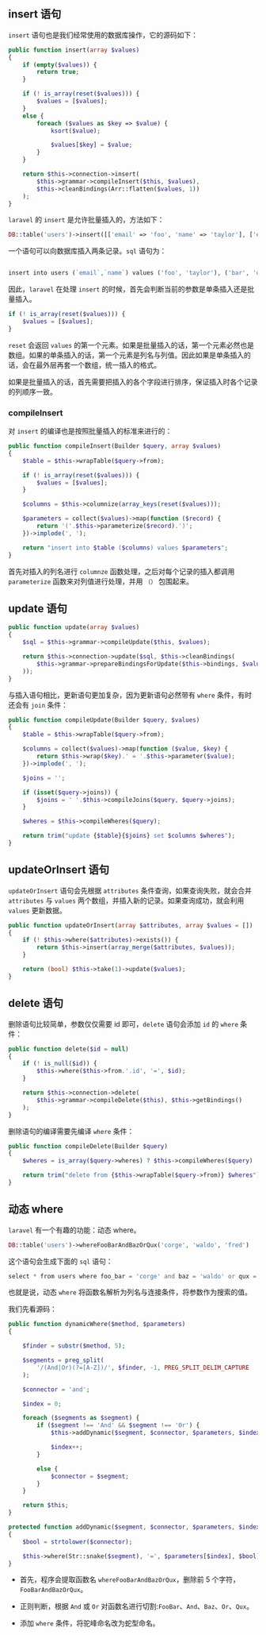 ## insert 语句

`insert` 语句也是我们经常使用的数据库操作，它的源码如下：

```php
public function insert(array $values)
{
    if (empty($values)) {
        return true;
    }

    if (! is_array(reset($values))) {
        $values = [$values];
    }
    else {
        foreach ($values as $key => $value) {
            ksort($value);

            $values[$key] = $value;
        }
    }

    return $this->connection->insert(
        $this->grammar->compileInsert($this, $values),
        $this->cleanBindings(Arr::flatten($values, 1))
    );
}
```
`laravel` 的 `insert` 是允许批量插入的，方法如下：

```php
DB::table('users')->insert([['email' => 'foo', 'name' => 'taylor'], ['email' => 'bar', 'name' => 'dayle']]);
```
一个语句可以向数据库插入两条记录。`sql` 语句为：

```php

insert into users (`email`,`name`) values ('foo', 'taylor'), ('bar', 'dayle');
```

因此，`laravel` 在处理 `insert` 的时候，首先会判断当前的参数是单条插入还是批量插入。

```php
if (! is_array(reset($values))) {
    $values = [$values];
}
```
`reset` 会返回 `values` 的第一个元素。如果是批量插入的话，第一个元素必然也是数组。如果的单条插入的话，第一个元素是列名与列值。因此如果是单条插入的话，会在最外层再套一个数组，统一插入的格式。

如果是批量插入的话，首先需要把插入的各个字段进行排序，保证插入时各个记录的列顺序一致。


### compileInsert

对 `insert` 的编译也是按照批量插入的标准来进行的：

```php
public function compileInsert(Builder $query, array $values)
{
    $table = $this->wrapTable($query->from);

    if (! is_array(reset($values))) {
        $values = [$values];
    }

    $columns = $this->columnize(array_keys(reset($values)));

    $parameters = collect($values)->map(function ($record) {
        return '('.$this->parameterize($record).')';
    })->implode(', ');

    return "insert into $table ($columns) values $parameters";
}
```

首先对插入的列名进行 `columnze` 函数处理，之后对每个记录的插入都调用 `parameterize` 函数来对列值进行处理，并用 `（）` 包围起来。

## update 语句

```php
public function update(array $values)
{
    $sql = $this->grammar->compileUpdate($this, $values);

    return $this->connection->update($sql, $this->cleanBindings(
        $this->grammar->prepareBindingsForUpdate($this->bindings, $values)
    ));
}

```
与插入语句相比，更新语句更加复杂，因为更新语句必然带有 `where` 条件，有时还会有 `join` 条件：

```php
public function compileUpdate(Builder $query, $values)
{
    $table = $this->wrapTable($query->from);

    $columns = collect($values)->map(function ($value, $key) {
        return $this->wrap($key).' = '.$this->parameter($value);
    })->implode(', ');

    $joins = '';

    if (isset($query->joins)) {
        $joins = ' '.$this->compileJoins($query, $query->joins);
    }

    $wheres = $this->compileWheres($query);

    return trim("update {$table}{$joins} set $columns $wheres");
}

```

## updateOrInsert 语句

`updateOrInsert` 语句会先根据 `attributes` 条件查询，如果查询失败，就会合并 `attributes` 与 `values` 两个数组，并插入新的记录。如果查询成功，就会利用 `values` 更新数据。

```php
public function updateOrInsert(array $attributes, array $values = [])
{
    if (! $this->where($attributes)->exists()) {
        return $this->insert(array_merge($attributes, $values));
    }

    return (bool) $this->take(1)->update($values);
}
```

## delete 语句

删除语句比较简单，参数仅仅需要 id 即可，`delete` 语句会添加 `id` 的 `where` 条件：

```php
public function delete($id = null)
{
    if (! is_null($id)) {
        $this->where($this->from.'.id', '=', $id);
    }

    return $this->connection->delete(
        $this->grammar->compileDelete($this), $this->getBindings()
    );
}

```
删除语句的编译需要先编译 `where` 条件：

```php
public function compileDelete(Builder $query)
{
    $wheres = is_array($query->wheres) ? $this->compileWheres($query) : '';

    return trim("delete from {$this->wrapTable($query->from)} $wheres");
}
```

## 动态 where

`laravel` 有一个有趣的功能：动态 where。

```php
DB::table('users')->whereFooBarAndBazOrQux('corge', 'waldo', 'fred')
```
这个语句会生成下面的 `sql` 语句：

```php
select * from users where foo_bar = 'corge' and baz = 'waldo' or qux = 'fred';
```
也就是说，动态 `where` 将函数名解析为列名与连接条件，将参数作为搜索的值。

我们先看源码：

```php
public function dynamicWhere($method, $parameters)
{

    $finder = substr($method, 5);

    $segments = preg_split(
        '/(And|Or)(?=[A-Z])/', $finder, -1, PREG_SPLIT_DELIM_CAPTURE
    );

    $connector = 'and';

    $index = 0;

    foreach ($segments as $segment) {
        if ($segment !== 'And' && $segment !== 'Or') {
            $this->addDynamic($segment, $connector, $parameters, $index);

            $index++;
        }

        else {
            $connector = $segment;
        }
    }

    return $this;
}

protected function addDynamic($segment, $connector, $parameters, $index)
{
    $bool = strtolower($connector);

    $this->where(Str::snake($segment), '=', $parameters[$index], $bool);
}
```

- 首先，程序会提取函数名 `whereFooBarAndBazOrQux`，删除前 5 个字符，`FooBarAndBazOrQux`。

- 正则判断，根据 `And` 或 `Or` 对函数名进行切割:`FooBar`、`And`、`Baz`、`Or`、`Qux`。

- 添加 `where` 条件，将驼峰命名改为蛇型命名。
